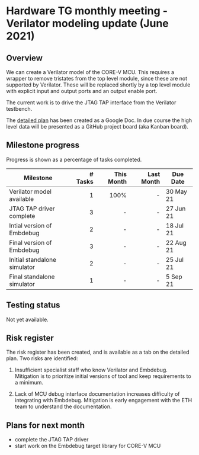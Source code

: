 # Hardware TG monthly meeting - Verilator modeling update (June 2021)

## Overview

We can create a Verilator model of the CORE-V MCU.  This requires a wrapper to remove tristates from the top level module, since these are not supported by Verilator.  These will be replaced shortly by a top level module with explicit input and output ports and an output enable port.

The current work is to drive the JTAG TAP interface from the Verilator testbench.

The [detailed plan](https://docs.google.com/spreadsheets/d/1Sl_GIklam3redWNj_DRVRVVBD49LvLD8k1zeFsJXllc) has been created as a Google Doc.  In due course the high level data will be presented as a GitHub project board (aka Kanban board).

## Milestone progress

Progress is shown as a percentage of tasks completed.

| Milestone                    | # Tasks | This Month | Last Month |  Due Date |
| ---------------------------- | -------:| ----------:| ----------:| --------- |
| Verilator model available    |       1 |       100% |          - | 30 May 21 |
| JTAG TAP driver complete     |       3 |          - |          - | 27 Jun 21 |
| Intial version of Embdebug   |       2 |          - |          - | 18 Jul 21 |
| Final version of Embdebug    |       3 |          - |          - | 22 Aug 21 |
| Initial standalone simulator |       2 |          - |          - | 25 Jul 21 |
| Final standalone simulator   |       1 |          - |          - |  5 Sep 21 |

## Testing status

Not yet available.

## Risk register

The risk register has been created, and is available as a tab on the detailed plan.  Two risks are identified:

1. Insufficient specialist staff who know Verilator and Embdebug.  Mitigation is to prioritize initial versions of tool and keep requirements to a minimum.

2. Lack of MCU debug interface documentation increases difficulty of integrating with Embdebug.  Mitigation is early engagement with the ETH team to understand the documentation.

## Plans for next month

* complete the JTAG TAP driver
* start work on the Embdebug target library for CORE-V MCU
